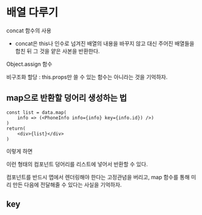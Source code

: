 # 배열 다루기

concat 함수의 사용

- concat은 this나 인수로 넘겨진 배열의 내용을 바꾸지 않고 대신 주어진 배열들을 합친 뒤 그 것을 얕은 사본을 반환한다. 



Object.assign 함수 



비구조화 할당 : this.props만 쓸 수 있는 함수는 아니라는 것을 기억하자. 



## map으로 반환할 덩어리 생성하는 법

```react
const list = data.map(
    info => (<PhoneInfo info={info} key={info.id}) />)
)
return(
    <div>{list}</div>
)
```

이렇게 하면 <PhoneInfo />  <PhoneInfo /> <PhoneInfo /> <PhoneInfo /> <PhoneInfo /> 

이런 형태의 컴포넌트 덩어리를 리스트에 넣어서 반환할 수 있다. 

컴포넌트를 반드시 맵에서 렌더링해야 한다는 고정관념을 버리고, map 함수를 통해 미리 만든 다음에 전달해줄 수 있다는 사실을 기억하자. 



## key